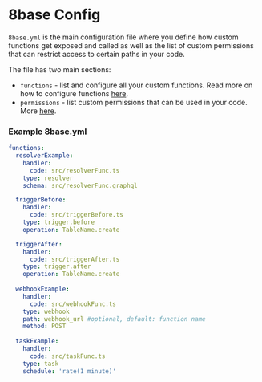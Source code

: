 # 8base Config

`8base.yml` is the main configuration file where you define how custom functions get exposed and called as well as the list of custom permissions that can restrict access to certain paths in your code.

The file has two main sections:

* `functions` - list and configure all your custom functions. Read more on how to configure functions [here](../../8base-console/custom-functions/README.md). 
* `permissions` - list custom permissions that can be used in your code. More [here](../../8base-console/roles-and-permissions.md).

### Example 8base.yml

```yaml
functions:
  resolverExample:
    handler:
      code: src/resolverFunc.ts
    type: resolver
    schema: src/resolverFunc.graphql

  triggerBefore:
    handler:
      code: src/triggerBefore.ts
    type: trigger.before
    operation: TableName.create

  triggerAfter:
    handler:
      code: src/triggerAfter.ts
    type: trigger.after
    operation: TableName.create
  
  webhookExample:
    handler:
      code: src/webhookFunc.ts
    type: webhook
    path: webhook_url #optional, default: function name
    method: POST
    
  taskExample:
    handler:
      code: src/taskFunc.ts
    type: task
    schedule: 'rate(1 minute)'
```
